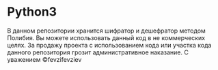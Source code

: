 # Python3
В данном репозитории хранится шифратор и дешефратор методом Полибия.
Вы можете использовать данный код в не коммерческих целях.
За продажу проекта с использованием кода или участка кода данного репозитория грозит административное наказание.
С уважением ©fevzifevziev
